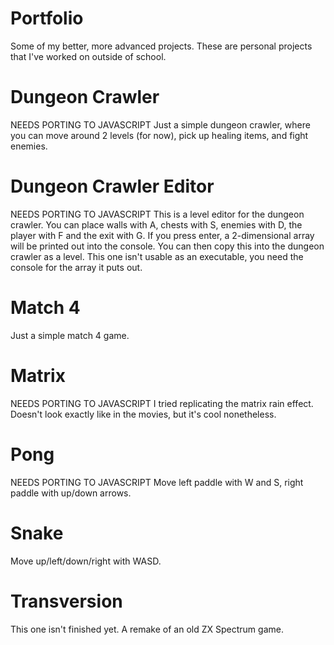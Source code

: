 # Portfolio
Some of my better, more advanced projects. These are personal projects that I've worked on outside of school.

# Dungeon Crawler
NEEDS PORTING TO JAVASCRIPT
Just a simple dungeon crawler, where you can move around 2 levels (for now), pick up healing items, and fight enemies.

# Dungeon Crawler Editor
NEEDS PORTING TO JAVASCRIPT
This is a level editor for the dungeon crawler. You can place walls with A, chests with S, enemies with D, the player with F and the exit with G. If you press enter, a 2-dimensional array will be printed out into the console. You can then copy this into the dungeon crawler as a level.
This one isn't usable as an executable, you need the console for the array it puts out.

# Match 4
Just a simple match 4 game.

# Matrix
NEEDS PORTING TO JAVASCRIPT
I tried replicating the matrix rain effect. Doesn't look exactly like in the movies, but it's cool nonetheless.

# Pong
NEEDS PORTING TO JAVASCRIPT
Move left paddle with W and S, right paddle with up/down arrows.

# Snake
Move up/left/down/right with WASD.

# Transversion
This one isn't finished yet.
A remake of an old ZX Spectrum game.